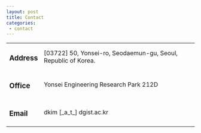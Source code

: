 ```yaml
---
layout: post
title: Contact
categories:
 - contact
---
```


<script>
    var container = document.getElementById('map');
    var options = {
        center: new kakao.maps.LatLng(33.450701, 126.570667),
        level: 3
    };

    var map = new kakao.maps.Map(container, options);
</script>

<address>
    <table id="address">
        <tbody>
        <tr>
            <td><h3 style="text-align:middle;">Address</h3></td>
            <td><span title="[03722] 서울특별시 서대문구 연세로 50">[03722] 50, Yonsei-ro, Seodaemun-gu, Seoul, Republic of Korea.</span></td>
        </tr>
        <tr>
            <td><h3 style="text-align:middle;">Office</h3></td>
            <td><span title="공학원 212D">Yonsei Engineering Research Park 212D</span></td>
        </tr>
        <tr>
            <td><h3 style="text-align:middle;">Email</h3></td>
            <td>dkim [_a_t_] dgist.ac.kr</td>
        </tr>
        </tbody>
    </table>
</address>
